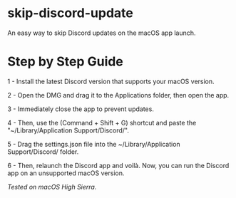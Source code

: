 # skip-discord-update
An easy way to skip Discord updates on the macOS app launch.

# Step by Step Guide

1 - Install the latest Discord version that supports your macOS version.

2 - Open the DMG and drag it to the Applications folder, then open the app.

3 - Immediately close the app to prevent updates.

4 - Then, use the (Command + Shift + G) shortcut and paste the "~/Library/Application Support/Discord/".

5 - Drag the settings.json file into the ~/Library/Application Support/Discord/ folder.

6 - Then, relaunch the Discord app and voilà. Now, you can run the Discord app on an unsupported macOS version.

*Tested on macOS High Sierra.*
